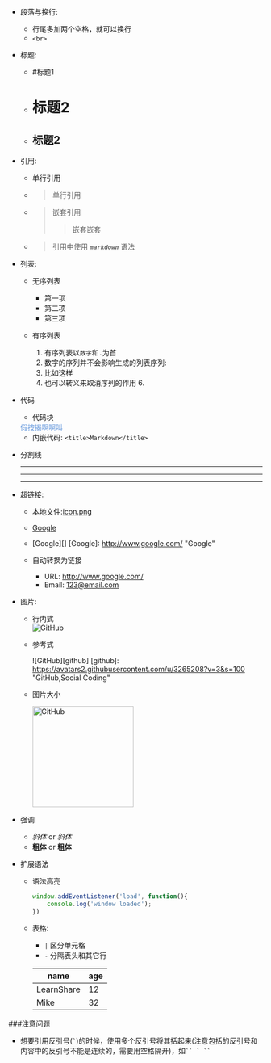 *	段落与换行:
	* 	行尾多加两个空格，就可以换行
	*	`<br>`

*	标题:
	*	#标题1

	*	标题2
		===

	*	标题2
		-

*	引用: 
	*	单行引用
	
	*  	>单行引用

	*	>嵌套引用
		>>嵌套嵌套
		
	*	>引用中使用 ***`markdown`*** 语法

*	列表:
	* 	无序列表
		* 	第一项
		+ 	第二项 
		-	第三项

	*	有序列表
		1.	有序列表以`数字`和`.`为首
		2. 	数字的序列并不会影响生成的列表序列: 
		4. 	比如这样
		5. 	也可以转义来取消序列的作用
		6\. 

*	代码
	* 	代码块
	<html>
	<div style='color:#69d'>假按揭啊啊叫</div>
	</html>

	*	内嵌代码: `<title>Markdown</title>`

*	分割线

	* * *
	---
	_ _ _


*	超链接:
	*	本地文件:[icon.png](./images/icon.png)

	* 	[Google](http://www.google.com/)

	*  	[Google][]
[Google]: http://www.google.com/ "Google"

	*	自动转换为链接
		* 	URL: <http://www.google.com/>
		*	Email: <123@email.com>

*	图片: 
	* 	行内式  
	![GitHub](https://avatars2.githubusercontent.com/u/3265208?v=3&s=100 "GitHub,Social Coding")
	*	参考式

		![GitHub][github]
[github]: https://avatars2.githubusercontent.com/u/3265208?v=3&s=100 "GitHub,Social Coding"

	*	图片大小 

		<img src="https://avatars2.githubusercontent.com/u/3265208?v=3&s=100" alt="GitHub" title="GitHub,Social Coding" width="200" height="200" />
		
*	强调
	* 	*斜体* or _斜体_
	*  	**粗体** or __粗体__

*	扩展语法
	* 	语法高亮
	
		```js
		window.addEventListener('load', function(){
			console.log('window loaded');
		})
		```
	*	表格: 
		*	`|` 区分单元格
		*	`-` 分隔表头和其它行
			
		name | age
		---- | ---
		LearnShare | 12
		Mike |  32
	
	
###注意问题
*	想要引用反引号(`` ` ``)的时候，使用多个反引号将其括起来(注意包括的反引号和内容中的反引号不能是连续的，需要用空格隔开)，如``` `` ` `` ```